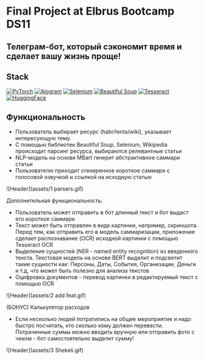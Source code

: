 # Final Project at Elbrus Bootcamp DS11
## Телеграм-бот, который сэкономит время и сделает вашу жизнь проще!

## Stack
[![PyTorch](https://img.shields.io/badge/pytorch-ee4c2d?style=plastic&logo=pytorch&logoColor=white)](https://pytorch.org/)
[![Aiogram](https://img.shields.io/badge/Aiogram-009cfb?style=plastic&logo=aiogram&logoColor=white)](https://docs.aiogram.dev/)
[![Selenium](https://img.shields.io/badge/Selenium-5fbb49?style=plastic&logo=selenium&logoColor=white)](https://www.selenium.dev/)
[![Beautiful Soup](https://img.shields.io/badge/Beautiful_Soup-212528?style=plastic&logo=BeautifulSoup&logoColor=white)](https://www.crummy.com/software/BeautifulSoup/)
[![Tesseract](https://img.shields.io/badge/Tesseract_OCR-158c64?style=plastic&logo=TesseractOCR&logoColor=white)](https://tesseract-ocr.github.io/)
[![HuggingFace](https://img.shields.io/badge/%F0%9F%A4%97-Models%20on%20Hub-yellow)](https://huggingface.co/)

## Функциональность
- Пользователь выбирает ресурс (habr/lenta/wiki), указывает интересующую тему. 
- С помощью библиотек Beautiful Soup, Selenium, Wikipedia происходит парсинг ресурса, выбираются релевантные статьи
- NLP-модель на основе MBart генерит абстрактивное саммари статьи
- Пользователю приходит сгенеренное короткое саммари с голосовой озвучкой и ссылкой на исходную статью

![Header](assets/1 parsers.gif)

Дополнительная функциональность:
- Пользователь может отправить в бот длинный текст и бот выдаст его короткое саммари
- Текст может быть отправлен в виде картинки, например, скриншота. Перед тем, как отправить его в модель саммаризации, приложение сделает распознавание (OCR) исходной картинки с помощью Tesseract OCR
- Выделение сущностей (NER - named entity recognition) из введенного текста. Текстовая модель на основе BERT выделит и подсветит такие сущности как: Персоны, Даты, События, Организации, Деньги и т.д, что может быть полезно для анализа текстов
- Оцифровка документов - перевод картинки в редактируемый текст с помощью OCR

![Header](assets/2 add feat.gif)


(БОНУС) Калькулятор расходов
- Если несколько людей потратились на общее мероприятие и надо быстро посчитать, кто сколько кому должен перевести. Потраченные суммы можно вводить вручную или отправить фото с чеком - бот самостоятельно выделит сумму!

![Header](assets/3 Shekeli.gif)
